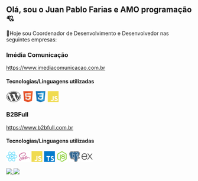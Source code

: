 ## Olá, sou o Juan Pablo Farias e AMO programação💘

🔨Hoje sou Coordenador de Desenvolvimento e Desenvolvedor nas seguintes empresas: 

### Imédia Comunicação
https://www.imediacomunicacao.com.br

#### Tecnologias/Linguagens utilizadas

<div align="left">
  <img align="center" alt="Juan Pablo Farias - Wordpress" height="30" width="40" src="https://raw.githubusercontent.com/devicons/devicon/master/icons/wordpress/wordpress-plain.svg">
  
  <img align="center" alt="Juan Pablo Farias - HTML" height="30" width="30" src="https://raw.githubusercontent.com/devicons/devicon/master/icons/html5/html5-original.svg">
  <img align="center" alt="Juan Pablo Farias - CSS" height="30" width="30" src="https://raw.githubusercontent.com/devicons/devicon/master/icons/css3/css3-original.svg">
  <img align="center" alt="Juan Pablo Farias - Javascript" height="30" width="30" src="https://raw.githubusercontent.com/devicons/devicon/master/icons/javascript/javascript-plain.svg">
   <img align="center" alt="Juan Pablo Farias - PHP" height="30" width="0" src="https://raw.githubusercontent.com/devicons/devicon/master/icons/php/php-plain.svg">
</div>


### B2BFull
https://www.b2bfull.com.br

#### Tecnologias/Linguagens utilizadas

<div align="left">
  <img align="center" alt="Juan Pablo Farias - React" height="30" width="30" src="https://raw.githubusercontent.com/devicons/devicon/master/icons/react/react-original.svg">
  <img align="center" alt="Juan Pablo Farias - SASS" height="30" width="30" src="https://raw.githubusercontent.com/devicons/devicon/master/icons/sass/sass-original.svg">
  <img align="center" alt="Juan Pablo Farias - Javascript" height="30" width="30" src="https://raw.githubusercontent.com/devicons/devicon/master/icons/javascript/javascript-plain.svg">
  <img align="center" alt="Juan Pablo Farias - Ts" height="30" width="30" src="https://raw.githubusercontent.com/devicons/devicon/master/icons/typescript/typescript-plain.svg">
  
  
   <img align="center" alt="Juan Pablo Farias - NodeJS" height="30" width="30" src="https://raw.githubusercontent.com/devicons/devicon/master/icons/nodejs/nodejs-original.svg">
 
  <img align="center" alt="Juan Pablo Farias - PostgreSQL" height="30" width="30" src="https://raw.githubusercontent.com/devicons/devicon/master/icons/postgresql/postgresql-original.svg">
 <img align="center" alt="Juan Pablo Farias - Express" height="30" width="30" src="https://raw.githubusercontent.com/devicons/devicon/master/icons/express/express-original.svg">
  
</div>
<br>

<div align="justify">
  <a href="https://github.com/juanfariasdev">
  <img height="180em" src="https://github-readme-stats.vercel.app/api?username=juanfariasdev&show_icons=true&theme=dark&include_all_commits=true&count_private=true"/>
  <img height="180em" src="https://github-readme-stats.vercel.app/api/top-langs/?username=juanfariasdev&layout=compact&langs_count=7&theme=dark"/>
</div>
